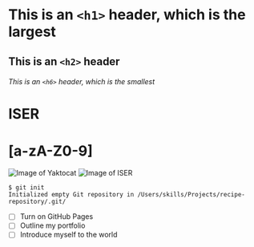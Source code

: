 # This is an `<h1>` header, which is the largest
## This is an `<h2>` header
###### This is an `<h6>` header, which is the smallest
# ISER
# [a-zA-Z0-9]
![Image of Yaktocat](https://octodex.github.com/images/yaktocat.png)
![Image of ISER](https://img.freepik.com/free-vector/modern-urban-adventure-suv-vehicle-illustration_1344-200.jpg?w=740&t=st=1715459719~exp=1715460319~hmac=fd256c035e6696fe96e94dff884fa178bded4d8a8835048cab6400217ec77901)
```
$ git init
Initialized empty Git repository in /Users/skills/Projects/recipe-repository/.git/
```
- [ ] Turn on GitHub Pages
- [ ] Outline my portfolio
- [ ] Introduce myself to the world
